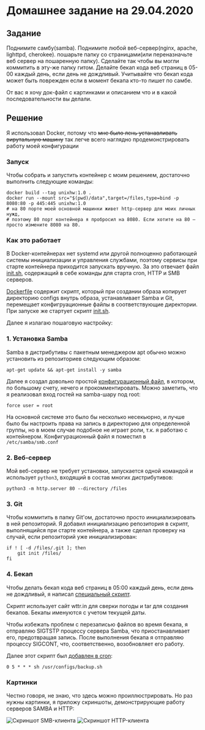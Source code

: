 # Домашнее задание на 29.04.2020

## Задание
Поднимите самбу(samba). Поднимите любой веб-сервер(nginx, apache, lighttpd, cherokee). пошарьте папку со страницами(или переназначьте веб сервер на пошаренную папку). Сделайте так чтобы вы могли коммитить в эту-же папку гитом.
Делайте бекап кода веб страниц в 05-00 каждый день, если день не дождливый. 
Учитывайте что бекап кода может быть поврежден если в момент бекапа кто-то пишет по самбе.

 

От вас я хочу док-файл с картинками и описанием что и в какой последовательности вы делали.


## Решение
Я использовал Docker, потому что ~~мне было лень устанавливать вирутальную машину~~ так легче всего наглядно продемонстрировать работу моей конфигурации

### Запуск
Чтобы собрать и запустить контейнер с моим решением, достаточно выполнить следующие команды:
```shell
docker build --tag unixhw:1.0 .
docker run --mount src="$(pwd)/data",target=/files,type=bind -p 8080:80 -p 445:445 unixhw:1.0
# на 80 порте моей основной машинки живет http-сервер для моих личных нужд, 
# поэтому 80 порт контейнера я пробросил на 8080. Если хотите на 80 — просто измените 8080 на 80.
```
### Как это работает
В Docker-контейнерах нет systemd или другой полноценно работающей системы инициализации и управления службами, поэтому сервисы при старте контейнера приходится запускать вручную. За это отвечает файл [init.sh](29.04.2020/configs/init.sh), содержащий в себе команды для старта cron, HTTP и SMB серверов.

[Dockerfile](29.04.2020/Dockerfile) содержит скрипт, который при создании образа копирует директорию configs внутрь образа, устанавливает Samba и Git, перемещает конфигруационные файлы в соответствующие директории.
При запуске же стартует скрипт [init.sh](29.04.2020/configs/init.sh).

Далее я излагаю пошаговую настройку:

### 1. Установка Samba
Samba в дистрибутивы с пакетным менеджером apt обычно можно установить из репозиториев следующим образом:
```shell
apt-get update && apt-get install -y samba
```
Далее я создал довольно простой [конфигурационный файл](29.04.2020/configs/smb.conf), в котором, по большому счету, нечего и прокомментировать.
Можно заметить, что я реализовал вход гостей на samba-шару под root:
```
force user = root
```
На основной системе это было бы несколько несекьюрно, и лучше было бы настроить права на запись в директорию для определенной группы, но в моем случае подобное не играет роли, т.к. я работаю с контейнером.
Конфигурационный файл я поместил в `/etc/samba/smb.conf`

### 2. Веб-сервер

Мой веб-сервер не требует установки, запускается одной командой и использует `python3`, входящий в состав многих дистрибутивов:
```shell
python3 -m http.server 80 --directory /files
```

### 3. Git
Чтобы коммитить в папку Git'ом, достаточно просто инициализировать в ней репозиторий. Я добавил инициализацию репозитория в скрипт, выполнящийся при старте контейнера, а также сделал проверку на случай, если репозиторий уже инициализирован:
```shell
if ! [ -d /files/.git ]; then
	git init /files/
fi
```

### 4. Бекап
Чтобы делать бекап кода веб страниц в 05:00 каждый день, если день не дождливый, я написал [специальный скрипт](29.04.2020/configs/backup.sh).

Скрипт использует сайт wttr.in для сверки погоды и tar для создания бекапов. Бекапы именуются с учетом текущей даты.

Чтобы избежать проблем с перезаписью файлов во время бекапа, я отправляю SIGTSTP процессу сервера Samba, что приостанавливает его, предотвращая запись. После выполнения бекапа я отправляю процессу SIGCONT, что, соответственно, возобновляет его работу.

Далее этот скрипт был [добавлен в cron](29.04.2020/configs/crontab):
```
0 5 * * * sh /usr/configs/backup.sh
```

### Картинки
Честно говоря, не знаю, что здесь можно проиллюстрировать. Но раз нужны картинки, я приложу скриншоты, демонстрирующие работу серверов SAMBA и HTTP:

![Скриншот SMB-клиента](https://i.imgur.com/l8orPQJ.png "Скриншот SMB-клиента")
![Скриншот HTTP-клиента](https://i.imgur.com/KSOvWDl.png "Скриншот HTTP-клиента")
